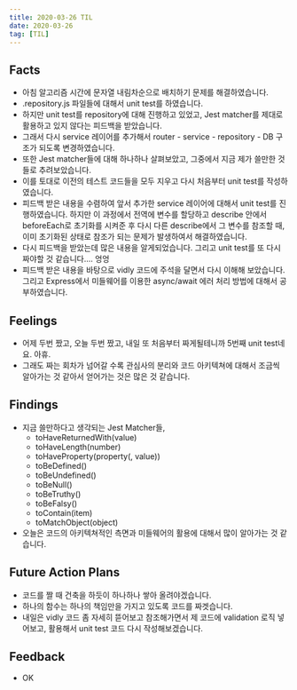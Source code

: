 ```yaml
---
title: 2020-03-26 TIL
date: 2020-03-26
tag: [TIL]
---
```


## Facts

- 아침 알고리즘 시간에 문자열 내림차순으로 배치하기 문제를 해결하였습니다.
- .repository.js 파일들에 대해서 unit test를 하였습니다.
- 하지만 unit test를 repository에 대해 진행하고 있었고, Jest matcher를 제대로 활용하고 있지 않다는 피드백을 받았습니다.
- 그래서 다시 service 레이어를 추가해서 router - service - repository - DB 구조가 되도록 변경하였습니다.
- 또한 Jest matcher들에 대해 하나하나 살펴보았고, 그중에서 지금 제가 쓸만한 것들로 추려보았습니다.
- 이를 토대로 이전의 테스트 코드들을 모두 지우고 다시 처음부터 unit test를 작성하였습니다.
- 피드백 받은 내용을 수렴하여 앞서 추가한 service 레이어에 대해서 unit test를 진행하였습니다. 하지만 이 과정에서 전역에 변수를 할당하고 describe 안에서 beforeEach로 초기화를 시켜준 후 다시 다른 describe에서 그 변수를 참조할 때, 이미 초기화된 상태로 참조가 되는 문제가 발생하여서 해결하였습니다.
- 다시 피드백을 받았는데 많은 내용을 알게되었습니다. 그리고 unit test를 또 다시 짜야할 것 같습니다.... 엉엉
- 피드백 받은 내용을 바탕으로 vidly 코드에 주석을 달면서 다시 이해해 보았습니다. 그리고 Express에서 미들웨어를 이용한 async/await 에러 처리 방법에 대해서 공부하였습니다.

## Feelings

- 어제 두번 짰고, 오늘 두번 짰고, 내일 또 처음부터 짜게될테니까 5번째 unit test네요. 아휴.
- 그래도 짜는 회차가 넘어갈 수록 관심사의 분리와 코드 아키텍쳐에 대해서 조금씩 알아가는 것 같아서 얻어가는 것은 많은 것 같습니다.

## Findings

- 지금 쓸만하다고 생각되는 Jest Matcher들,  
  - toHaveReturnedWith(value)  
  - toHaveLength(number)  
  - toHaveProperty(property(, value))  
  - toBeDefined()  
  - toBeUndefined()  
  - toBeNull()  
  - toBeTruthy()  
  - toBeFalsy()  
  - toContain(item)  
  - toMatchObject(object)  
- 오늘은 코드의 아키텍쳐적인 측면과 미들웨어의 활용에 대해서 많이 알아가는 것 같습니다.

## Future Action Plans

- 코드를 짤 때 건축을 하듯이 하나하나 쌓아 올려야겠습니다.
- 하나의 함수는 하나의 책임만을 가지고 있도록 코드를 짜겟습니다.
- 내일은 vidly 코드 좀 자세히 뜯어보고 참조해가면서 제 코드에 validation 로직 넣어보고, 활용해서 unit test 코드 다시 작성해보겠습니다.

## Feedback

- OK

